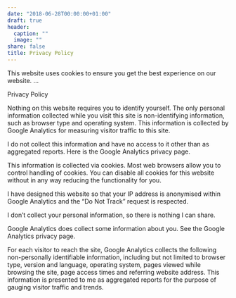 ```yaml
---
date: "2018-06-28T00:00:00+01:00"
draft: true
header:
  caption: ""
  image: ""
share: false
title: Privacy Policy
---
```


This website uses cookies to ensure you get the best experience on our website. ...


Privacy Policy

Nothing on this website requires you to identify yourself. The only personal information collected while you visit this site is non-identifying information, such as browser type and operating system. This information is collected by Google Analytics for measuring visitor traffic to this site.

I do not collect this information and have no access to it other than as aggregated reports. Here is the Google Analytics privacy page.

This information is collected via cookies. Most web browsers allow you to control handling of cookies. You can disable all cookies for this website without in any way reducing the functionality for you.

I have designed this website so that your IP address is anonymised within Google Analytics and the “Do Not Track” request is respected.

I don’t collect your personal information, so there is nothing I can share.

Google Analytics does collect some information about you. See the Google Analytics privacy page.

For each visitor to reach the site, Google Analytics collects the following non-personally identifiable information, including but not limited to browser type, version and language, operating system, pages viewed while browsing the site, page access times and referring website address. This information is presented to me as aggregated reports for the purpose of gauging visitor traffic and trends.

